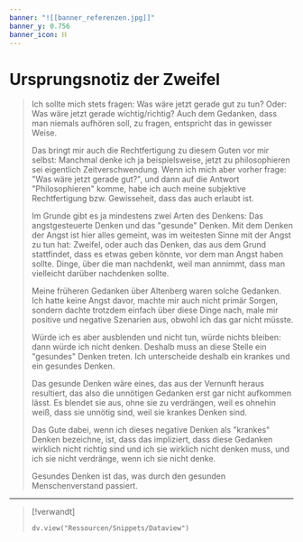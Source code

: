```yaml
---
banner: "![[banner_referenzen.jpg]]"
banner_y: 0.756
banner_icon: ⛓️
---
```


# Ursprungsnotiz der Zweifel

> Ich sollte mich stets fragen: Was wäre jetzt gerade gut zu tun? Oder: Was wäre jetzt gerade wichtig/richtig? Auch dem Gedanken, dass man niemals aufhören soll, zu fragen, entspricht das in gewisser Weise.
> 
> Das bringt mir auch die Rechtfertigung zu diesem Guten vor mir selbst: Manchmal denke ich ja beispielsweise, jetzt zu philosophieren sei eigentlich Zeitverschwendung. Wenn ich mich aber vorher frage: "Was wäre jetzt gerade gut?", und dann auf die Antwort "Philosophieren" komme, habe ich auch meine subjektive Rechtfertigung bzw. Gewisseheit, dass das auch erlaubt ist.
> 
> Im Grunde gibt es ja mindestens zwei Arten des Denkens: Das angstgesteuerte Denken und das "gesunde" Denken. Mit dem Denken der Angst ist hier alles gemeint, was im weitesten Sinne mit der Angst zu tun hat: Zweifel, oder auch das Denken, das aus dem Grund stattfindet, dass es etwas geben könnte, vor dem man Angst haben sollte. Dinge, über die man nachdenkt, weil man annimmt, dass man vielleicht darüber nachdenken sollte.
> 
> Meine früheren Gedanken über Altenberg waren solche Gedanken. Ich hatte keine Angst davor, machte mir auch nicht primär Sorgen, sondern dachte trotzdem einfach über diese Dinge nach, male mir positive und negative Szenarien aus, obwohl ich das gar nicht müsste.
> 
> Würde ich es aber ausblenden und nicht tun, würde nichts bleiben: dann würde ich nicht denken. Deshalb muss an diese Stelle ein "gesundes" Denken treten. Ich unterscheide deshalb ein krankes und ein gesundes Denken.
> 
> Das gesunde Denken wäre eines, das aus der Vernunft heraus resultiert, das also die unnötigen Gedanken erst gar nicht aufkommen lässt. Es blendet sie aus, ohne sie zu verdrängen, weil es ohnehin weiß, dass sie unnötig sind, weil sie krankes Denken sind.
> 
> Das Gute dabei, wenn ich dieses negative Denken als "krankes" Denken bezeichne, ist, dass das impliziert, dass diese Gedanken wirklich nicht richtig sind und ich sie wirklich nicht denken muss, und ich sie nicht verdränge, wenn ich sie nicht denke.
> 
> Gesundes Denken ist das, was durch den gesunden Menschenverstand passiert.

---

> [!verwandt]
> ```dataviewjs
> dv.view("Ressourcen/Snippets/Dataview")
> ```